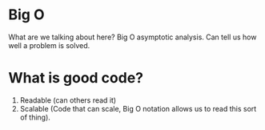 # Big O 

What are we talking about here? Big O asymptotic analysis. Can tell us how well a problem is solved. 

# What is good code? 

1. Readable (can others read it)
2. Scalable (Code that can scale, Big O notation allows us to read this sort of thing).

